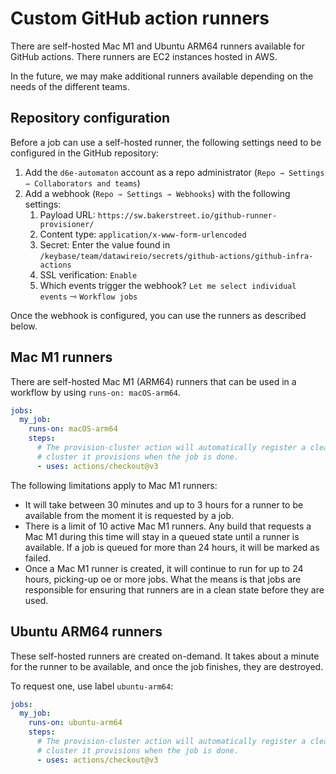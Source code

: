 # Custom GitHub action runners

There are self-hosted Mac M1 and Ubuntu ARM64 runners available for GitHub actions. There runners are EC2 instances hosted in AWS.

In the future, we may make additional runners available depending on the needs of the different teams.

## Repository configuration

Before a job can use a self-hosted runner, the following settings need to be configured in the GitHub repository:

1. Add the `d6e-automaton` account as a repo administrator (`Repo ⇾ Settings ⇾ Collaborators and teams`)
2. Add a webhook (`Repo ⇾ Settings ⇾ Webhooks`) with the following settings:
   1. Payload URL: `https://sw.bakerstreet.io/github-runner-provisioner/`
   2. Content type: `application/x-www-form-urlencoded`
   3. Secret: Enter the value found in `/keybase/team/datawireio/secrets/github-actions/github-infra-actions`
   4. SSL verification: `Enable`
   5. Which events trigger the webhook? `Let me select individual events` ⇾ `Workflow jobs`

Once the webhook is configured, you can use the runners as described below.

## Mac M1 runners

There are self-hosted Mac M1 (ARM64) runners that can be used in a workflow by using `runs-on: macOS-arm64`.

```yaml
jobs:
  my_job:
    runs-on: macOS-arm64
    steps:
      # The provision-cluster action will automatically register a cleanup hook to remove the
      # cluster it provisions when the job is done.
      - uses: actions/checkout@v3
```

The following limitations apply to Mac M1 runners:

- It will take between 30 minutes and up to 3 hours for a runner to be available from the moment it is requested by a job.
- There is a limit of 10 active Mac M1 runners. Any build that requests a Mac M1 during this time will stay in a queued state until a runner is available. If a job is queued for more than 24 hours, it will be marked as failed.
- Once a Mac M1 runner is created, it will continue to run for up to 24 hours, picking-up oe or more jobs. What the means is that jobs are responsible for ensuring that runners are in a clean state before they are used.

## Ubuntu ARM64 runners

These self-hosted runners are created on-demand. It takes about a minute for the runner to be available, and once the job finishes, they are destroyed.

To request one, use label `ubuntu-arm64`:

```yaml
jobs:
  my_job:
    runs-on: ubuntu-arm64
    steps:
      # The provision-cluster action will automatically register a cleanup hook to remove the
      # cluster it provisions when the job is done.
      - uses: actions/checkout@v3
```
